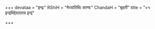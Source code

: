 +++
devataa = "इन्द्रः"
RShiH = "मेध्यातिथिः काण्वः"
ChandaH = "बृहती"
title = "०५ इन्द्रमिद्देवतातय इन्द्रं"

+++
